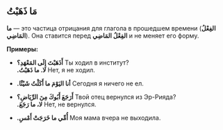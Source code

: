﻿مَا ذَهَبْتُ
--
**ما** — это частица отрицания для глагола в прошедшем времени (**الفِعْلُ المَاضِي**). Она ставится перед **الفِعْلُ المَاضِي** и не меняет его форму.

**Примеры:**

-   **أَذَهَبْتَ إِلَى المَعْهَدِ؟** Ты ходил в институт?  
    **.لا. ما ذَهَبْتُ** Нет, я не ходил.
    
  - **.أنا اليَوْمَ ما أَكَلْتُ شَيْئًا** Сегодня я ничего не ел.
    
-   **أَرَجَعَ أَبُوكَ مِنَ الرِّيَاضِ؟** Твой отец вернулся из Эр-Рияда?  
    **.لا، ما رَجَعَ** Нет, не вернулся.
    
-   **.أُمِّي ما خَرَجَتْ أَمْسِ** Моя мама вчера не выходила.
   
